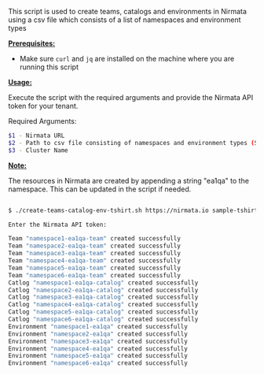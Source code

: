 This script is used to create teams, catalogs and environments in Nirmata using a csv file which consists of a list of namespaces and environment types

<ins>**Prerequisites:**</ins>

- Make sure `curl` and `jq` are installed on the machine where you are running this script

<ins>**Usage:**</ins>

Execute the script with the required arguments and provide the Nirmata API token for your tenant. 

Required Arguments:
```sh
$1 - Nirmata URL
$2 - Path to csv file consisting of namespaces and environment types (See example csv file for reference)
$3 - Cluster Name
```

<ins>**Note:**</ins> 

The resources in Nirmata are created by appending a string "ea1qa" to the namespace. This can be updated in the script if needed. 

```sh

$ ./create-teams-catalog-env-tshirt.sh https://nirmata.io sample-tshirt-size.csv calico-ipip4

Enter the Nirmata API token:

Team "namespace1-ea1qa-team" created successfully
Team "namespace2-ea1qa-team" created successfully
Team "namespace3-ea1qa-team" created successfully
Team "namespace4-ea1qa-team" created successfully
Team "namespace5-ea1qa-team" created successfully
Team "namespace6-ea1qa-team" created successfully
Catlog "namespace1-ea1qa-catalog" created successfully
Catlog "namespace2-ea1qa-catalog" created successfully
Catlog "namespace3-ea1qa-catalog" created successfully
Catlog "namespace4-ea1qa-catalog" created successfully
Catlog "namespace5-ea1qa-catalog" created successfully
Catlog "namespace6-ea1qa-catalog" created successfully
Environment "namespace1-ea1qa" created successfully
Environment "namespace2-ea1qa" created successfully
Environment "namespace3-ea1qa" created successfully
Environment "namespace4-ea1qa" created successfully
Environment "namespace5-ea1qa" created successfully
Environment "namespace6-ea1qa" created successfully


```

